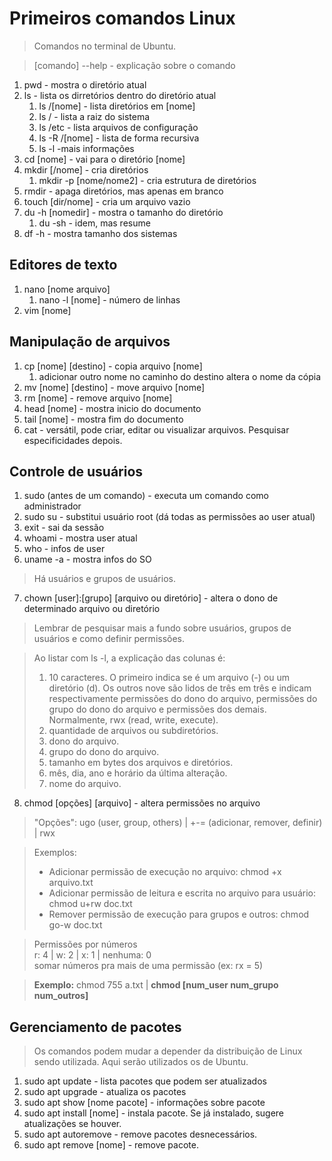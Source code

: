 # Primeiros comandos Linux
> Comandos no terminal de Ubuntu.

> [comando] --help - explicação sobre o comando

1. pwd - mostra o diretório atual
2. ls - lista os dirretórios dentro do diretório atual
    1. ls /[nome] - lista diretórios em [nome]
    2. ls / - lista a raiz do sistema
    3. ls /etc - lista arquivos de configuração
    4. ls -R /[nome] - lista de forma recursiva
    5. ls -l -mais informações
3. cd [nome] - vai para o diretório [nome]
4. mkdir [/nome] - cria diretórios
    1. mkdir -p [nome/nome2] - cria estrutura de diretórios
5. rmdir - apaga diretórios, mas apenas em branco
6. touch [dir/nome] - cria um arquivo vazio
7. du -h [nomedir] - mostra o tamanho do diretório
    1. du -sh - idem, mas resume
8. df -h - mostra tamanho dos sistemas


## Editores de texto
1. nano [nome arquivo]
    1. nano -l [nome] - número de linhas
2. vim [nome]

## Manipulação de arquivos
1. cp [nome] [destino] - copia arquivo [nome]
    1. adicionar outro nome no caminho do destino altera o nome da cópia
2. mv [nome] [destino] - move arquivo [nome]
3. rm [nome] - remove arquivo [nome]
4. head [nome] - mostra inicio do documento
5. tail [nome] - mostra fim do documento
6. cat - versátil, pode criar, editar ou visualizar arquivos. Pesquisar especificidades depois.

## Controle de usuários
1. sudo (antes de um comando) - executa um comando como administrador
2. sudo su - substitui usuário root (dá todas as permissões ao user atual)
3. exit - sai da sessão
4. whoami - mostra user atual
5. who - infos de user
6. uname -a - mostra infos do SO

> Há usuários e grupos de usuários. 

7. chown [user]:[grupo] [arquivo ou diretório] - altera o dono de determinado arquivo ou diretório

> Lembrar de pesquisar mais a fundo sobre usuários, grupos de usuários e como definir permissões.

> Ao listar com ls -l, a explicação das colunas é:
> 1. 10 caracteres. O primeiro indica se é um arquivo (-) ou um diretório (d). Os outros nove são lidos de três em três e indicam respectivamente permissões do dono do arquivo, permissões do grupo do dono do arquivo e permissões dos demais. Normalmente, rwx (read, write, execute).
>2. quantidade de arquivos ou subdiretórios.
>3. dono do arquivo.
>4. grupo do dono do arquivo.
>5. tamanho em bytes dos arquivos e diretórios.
>6. mês, dia, ano e horário da última alteração.
>7. nome do arquivo.

8. chmod [opções] [arquivo] - altera permissões no arquivo

>"Opções": ugo (user, group, others) | +-= (adicionar, remover, definir) | rwx

>Exemplos: 
> * Adicionar permissão de execução no arquivo: chmod +x arquivo.txt
> * Adicionar permissão de leitura e escrita no arquivo para usuário: chmod u+rw doc.txt
> * Remover permissão de execução para grupos e outros: chmod go-w doc.txt

>Permissões por números   
> r: 4 | w: 2 | x: 1 | nenhuma: 0   
> somar números pra mais de uma permissão (ex: rx = 5)   
   
> **Exemplo:** chmod 755 a.txt | **chmod [num_user num_grupo num_outros]**

## Gerenciamento de pacotes
> Os comandos podem mudar a depender da distribuição de Linux sendo utilizada. Aqui serão utilizados os de Ubuntu.

1. sudo apt update - lista pacotes que podem ser atualizados
2. sudo apt upgrade - atualiza os pacotes
3. sudo apt show [nome pacote] - informações sobre pacote
4. sudo apt install [nome] - instala pacote. Se já instalado, sugere atualizações se houver.
5. sudo apt autoremove - remove pacotes desnecessários.
6. sudo apt remove [nome] - remove pacote.